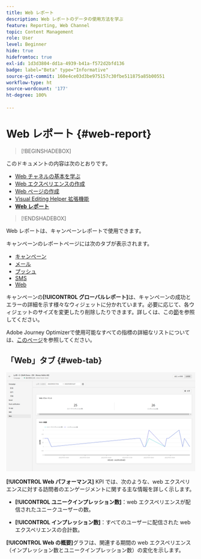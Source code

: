```yaml
---
title: Web レポート
description: Web レポートのデータの使用方法を学ぶ
feature: Reporting, Web Channel
topic: Content Management
role: User
level: Beginner
hide: true
hidefromtoc: true
exl-id: 1d3d3804-dd1a-4939-b41a-f572d2bfd136
badge: label="Beta" type="Informative"
source-git-commit: 160e4ce03d3be975157c30fbe511875a85b00551
workflow-type: ht
source-wordcount: '177'
ht-degree: 100%

---
```


# Web レポート {#web-report}

>[!BEGINSHADEBOX]

このドキュメントの内容は次のとおりです。

* [Web チャネルの基本を学ぶ](get-started-web.md)
* [Web エクスペリエンスの作成](create-web.md)
* [Web ページの作成](author-web.md)
* [Visual Editing Helper 拡張機能](visual-editing-helper.md)
* **[Web レポート](web-report.md)**

>[!ENDSHADEBOX]

Web レポートは、キャンペーンレポートで使用できます。

キャンペーンのレポートページには次のタブが表示されます。

* [キャンペーン](../reports/campaign-global-report.md#campaign-live)
* [メール](../reports/campaign-global-report.md#email-live)
* [プッシュ](../reports/campaign-global-report.md#push-live)
* [SMS](../reports/campaign-global-report.md#sms-live)
* [Web](#web-tab)

キャンペーンの&#x200B;**[!UICONTROL グローバルレポート]**&#x200B;は、キャンペーンの成功とエラーの詳細を示す様々なウィジェットに分かれています。必要に応じて、各ウィジェットのサイズを変更したり削除したりできます。詳しくは、この[節](../reports/global-report.md#modify-dashboard)を参照してください。

Adobe Journey Optimizerで使用可能なすべての指標の詳細なリストについては、[このページ](../reports/global-report.md#list-of-components-global.md)を参照してください。

## 「Web」タブ {#web-tab}

![](assets/web-report.png)

**[!UICONTROL Web パフォーマンス]** KPI では、次のような、web エクスペリエンスに対する訪問者のエンゲージメントに関する主な情報を詳しく示します。

* **[!UICONTROL ユニークインプレッション数]**：web エクスペリエンスが配信されたユニークユーザーの数。

* **[!UICONTROL インプレッション数]**：すべてのユーザーに配信された web エクスペリエンスの合計数。

**[!UICONTROL Web の概要]**&#x200B;グラフは、関連する期間の web エクスペリエンス（インプレッション数とユニークインプレッション数）の変化を示します。
